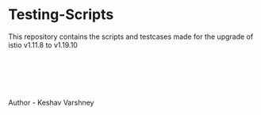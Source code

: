 # Testing-Scripts
This repository contains the scripts and testcases made for the upgrade of istio v1.11.8 to v1.19.10




<br><br><br><br><br>
Author - Keshav Varshney
